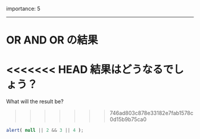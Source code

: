 importance: 5

---

# OR AND OR の結果

<<<<<<< HEAD
結果はどうなるでしょう？
=======
What will the result be?
>>>>>>> 746ad803c878e33182e7fab1578c0d15b9b75ca0

```js
alert( null || 2 && 3 || 4 );
```
